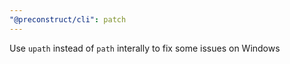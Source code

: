 ```yaml
---
"@preconstruct/cli": patch
---
```


Use `upath` instead of `path` interally to fix some issues on Windows
